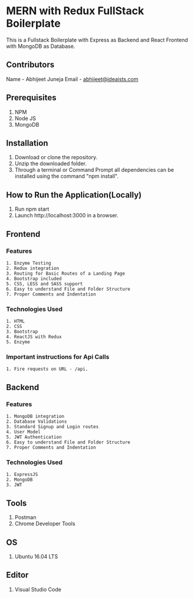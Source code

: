 # MERN with Redux FullStack Boilerplate
This is a Fullstack Boilerplate with Express as Backend and React Frontend with MongoDB as Database.

## Contributors
  Name - Abhijeet Juneja
  Email - abhijeet@ideaists.com

## Prerequisites

  1. NPM
  2. Node JS
  3. MongoDB

## Installation

  1. Download or clone the repository.
  2. Unzip the downloaded folder.
  3. Through a terminal or Command Prompt all dependencies can be installed using the command "npm install".

## How to Run the Application(Locally)

  1. Run npm start
  2. Launch http://localhost:3000 in a browser.

## Frontend

### Features
    
    1. Enzyme Testing
    2. Redux integration
    3. Routing for Basic Routes of a Landing Page
    4. Bootstrap included
    5. CSS, LESS and SASS support
    6. Easy to understand File and Folder Structure
    7. Proper Comments and Indentation

### Technologies Used

    1. HTML
  	2. CSS
  	3. Bootstrap
  	4. ReactJS with Redux
    5. Enzyme

### Important instructions for Api Calls

    1. Fire requests on URL - /api.


## Backend

### Features
    
    1. MongoDB integration
    2. Database Validations
    3. Standard Signup and Login routes
    4. User Model
    5. JWT Authentication
    6. Easy to understand File and Folder Structure
    7. Proper Comments and Indentation

### Technologies Used

    1. ExpressJS
  	2. MongoDB
  	3. JWT
  

## Tools

  1. Postman
  2. Chrome Developer Tools


## OS

  1. Ubuntu 16.04 LTS

## Editor
  
  1. Visual Studio Code